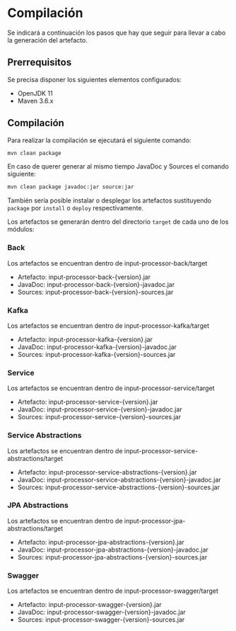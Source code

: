 # Compilación

Se indicará a continuación los pasos que hay que seguir para llevar a cabo la generación del artefacto.

## Prerrequisitos

Se precisa disponer los siguientes elementos configurados:

* OpenJDK 11
* Maven 3.6.x

## Compilación

Para realizar la compilación se ejecutará el siguiente comando:

```bash
mvn clean package
```

En caso de querer generar al mismo tiempo JavaDoc y Sources el comando siguiente: 

```bash
mvn clean package javadoc:jar source:jar
```

También sería posible instalar o desplegar los artefactos sustituyendo `package` por `install` o `deploy` respectivamente.

Los artefactos se generarán dentro del directorio `target` de cada uno de los módulos:

### Back

Los artefactos se encuentran dentro de input-processor-back/target

* Artefacto: input-processor-back-{version}.jar
* JavaDoc: input-processor-back-{version}-javadoc.jar
* Sources: input-processor-back-{version}-sources.jar

### Kafka

Los artefactos se encuentran dentro de input-processor-kafka/target

* Artefacto: input-processor-kafka-{version}.jar
* JavaDoc: input-processor-kafka-{version}-javadoc.jar
* Sources: input-processor-kafka-{version}-sources.jar

### Service

Los artefactos se encuentran dentro de input-processor-service/target

* Artefacto: input-processor-service-{version}.jar
* JavaDoc: input-processor-service-{version}-javadoc.jar
* Sources: input-processor-service-{version}-sources.jar

### Service Abstractions

Los artefactos se encuentran dentro de input-processor-service-abstractions/target

* Artefacto: input-processor-service-abstractions-{version}.jar
* JavaDoc: input-processor-service-abstractions-{version}-javadoc.jar
* Sources: input-processor-service-abstractions-{version}-sources.jar

### JPA Abstractions

Los artefactos se encuentran dentro de input-processor-jpa-abstractions/target

* Artefacto: input-processor-jpa-abstractions-{version}.jar
* JavaDoc: input-processor-jpa-abstractions-{version}-javadoc.jar
* Sources: input-processor-jpa-abstractions-{version}-sources.jar

### Swagger

Los artefactos se encuentran dentro de input-processor-swagger/target

* Artefacto: input-processor-swagger-{version}.jar
* JavaDoc: input-processor-swagger-{version}-javadoc.jar
* Sources: input-processor-swagger-{version}-sources.jar
